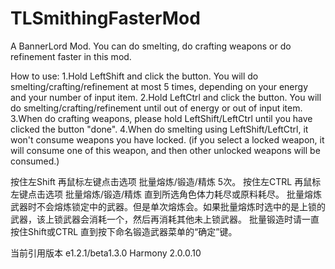 # TLSmithingFasterMod
A BannerLord Mod. You can do smelting, do crafting weapons or do refinement faster in this mod.

How to use:
1.Hold LeftShift and click the button. You will do smelting/crafting/refinement at most 5 times, depending on your energy and your number of input item.
2.Hold LeftCtrl and click the button. You will do smelting/crafting/refinement until out of energy or out of input item.
3.When do crafting weapons, please hold LeftShift/LeftCtrl until you have clicked the button "done".
4.When do smelting using LeftShift/LeftCtrl, it won't consume weapons you have locked. (if you select a locked weapon, it will consume one of this weapon, and then other unlocked weapons will be consumed.)

按住左Shift 再鼠标左键点击选项 批量熔炼/锻造/精炼 5次。
按住左CTRL 再鼠标左键点击选项 批量熔炼/锻造/精炼 直到所选角色体力耗尽或原料耗尽。
批量熔炼武器时不会熔炼锁定中的武器。但是单次熔炼会。如果批量熔炼时选中的是上锁的武器，该上锁武器会消耗一个，然后再消耗其他未上锁武器。
批量锻造时请一直按住Shift或CTRL 直到按下命名锻造武器菜单的“确定”键。

当前引用版本 e1.2.1/beta1.3.0
Harmony 2.0.0.10
